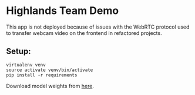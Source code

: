 # Highlands Team Demo
This app is not deployed because of issues with the WebRTC protocol used to transfer webcam video on the frontend in refactored projects.

## Setup: 
    virtualenv venv
    source activate venv/bin/activate
    pip install -r requirements
    
Download model weights from [here](https://drive.google.com/file/d/1h-oHkO3qs2tDCnMw8U4Poi9FRa15Savy/view?usp=sharing).
